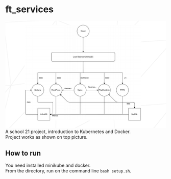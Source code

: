 # ft_services
![alt text](https://github.com/SiberiaMan/Images/blob/master/ft_services/Screenshot%20from%202021-08-27%2013-55-53.png)  
A school 21 project, introduction to Kubernetes and Docker.  
Project works as shown on top picture.
## How to run  
You need installed minikube and docker.  
From the directory, run on the command line `bash setup.sh`.
